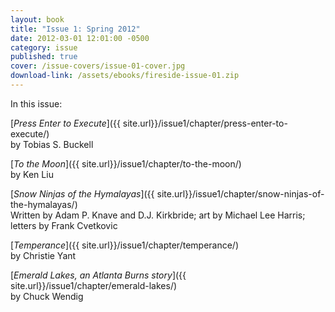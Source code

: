 ```yaml
---
layout: book
title: "Issue 1: Spring 2012"
date: 2012-03-01 12:01:00 -0500
category: issue
published: true
cover: /issue-covers/issue-01-cover.jpg
download-link: /assets/ebooks/fireside-issue-01.zip
---
```


In this issue:

[_Press Enter to Execute_]({{ site.url}}/issue1/chapter/press-enter-to-execute/)<br/>
by Tobias S. Buckell

[_To the Moon_]({{ site.url}}/issue1/chapter/to-the-moon/)<br/>
by Ken Liu

[_Snow Ninjas of the Hymalayas_]({{ site.url}}/issue1/chapter/snow-ninjas-of-the-hymalayas/)<br/>
Written by Adam P. Knave and D.J. Kirkbride; art by Michael Lee Harris; letters by Frank Cvetkovic

[_Temperance_]({{ site.url}}/issue1/chapter/temperance/)<br/>
by Christie Yant

[_Emerald Lakes, an Atlanta Burns story_]({{ site.url}}/issue1/chapter/emerald-lakes/)<br/>
by Chuck Wendig
